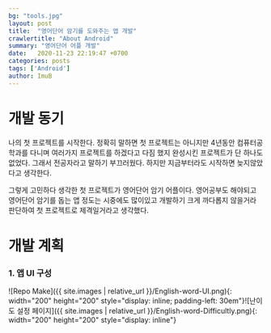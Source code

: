 ```yaml
---
bg: "tools.jpg"
layout: post
title:  "영어단어 암기를 도와주는 앱 개발"
crawlertitle: "About Android"
summary: "영어단어 어플 개발"
date:   2020-11-23 22:19:47 +0700
categories: posts
tags: ['Android']
author: ImuB
---
```

# 개발 동기
나의 첫 프로젝트를 시작한다. 정확히 말하면 첫 프로젝트는 아니지만 4년동안 컴퓨터공학과를 다니며 여러가지 프로젝트를 하겠다고 다짐 했지 완성시킨 프로젝트가 단 하나도 없었다. 그래서 전공자라고 말하기 부끄러웠다. 하지만 지금부터라도 시작하면 늦지않았다고  생각한다.
 
그렇게 고민하다 생각한 첫 프로젝트가 영어단어 암기 어플이다. 영어공부도 해야되고 영어단어 암기를 돕는 앱 정도는 시중에도 많이있고 개발하기 크게 까다롭지 않을거라 판단하여 첫 프로젝트로 제격일거라고 생각했다.
# 개발 계획

### 1. 앱 UI 구성 
![Repo Make]({{ site.images | relative_url }}/English-word-UI.png){: width="200" height="200" style="display: inline; padding-left: 30em"}![난이도 설정 페이지]({{ site.images | relative_url }}/English-word-Difficultly.png){: width="200" height="200" style="display: inline"}
